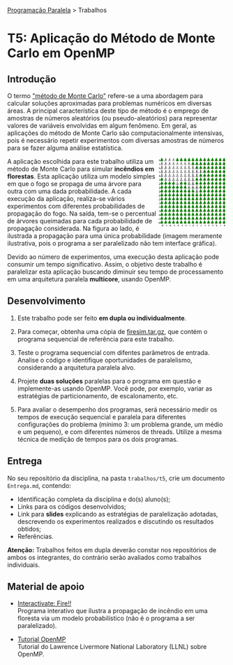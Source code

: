 [Programação Paralela](https://github.com/AndreaInfUFSM/elc139-2017a) > Trabalhos

# T5: Aplicação do Método de Monte Carlo em OpenMP

## Introdução



O termo ["método de Monte Carlo"](https://en.wikipedia.org/wiki/Monte_Carlo_method) refere-se a uma abordagem para calcular soluções aproximadas para problemas numéricos em diversas áreas. A principal característica deste tipo de método é o emprego de amostras de números aleatórios (ou pseudo-aleatórios) para representar valores de variáveis envolvidas em algum fenômeno. Em geral, as aplicações do método de Monte Carlo são computacionalmente intensivas, pois é necessário repetir experimentos com diversas amostras de números para se fazer alguma análise estatística.

<img src="fire.png" height="160px" align="right">

A aplicação escolhida para este trabalho utiliza um método de Monte Carlo para simular **incêndios em florestas**. Esta aplicação utiliza um modelo simples em que o fogo se propaga de uma árvore para outra com uma dada probabilidade. A cada execução da aplicação, realiza-se vários experimentos com diferentes probabilidades de propagação do fogo. Na saída, tem-se o percentual de árvores queimadas para cada probabilidade de propagação considerada. Na figura ao lado, é ilustrada a propagação para uma única probabilidade (imagem meramente ilustrativa, pois o programa a ser paralelizado não tem interface gráfica).

Devido ao número de experimentos, uma execução desta aplicação pode consumir um tempo significativo. Assim, o objetivo deste trabalho é paralelizar esta aplicação buscando diminuir seu tempo de processamento em uma arquitetura paralela **multicore**, usando OpenMP.

## Desenvolvimento



1. Este trabalho pode ser feito **em dupla ou individualmente**.

2. Para começar, obtenha uma cópia de [firesim.tar.gz](firesim.tar.gz), que contém o programa sequencial de referência para este trabalho.

3. Teste o programa sequencial com difentes parâmetros de entrada. Analise o código e identifique oportunidades de paralelismo, considerando a arquitetura paralela alvo.

4. Projete **duas soluções** paralelas para o programa em questão e implemente-as usando OpenMP. Você pode, por exemplo, variar as estratégias de particionamento, de escalonamento, etc.

5.  Para avaliar o desempenho dos programas, será necessário medir os tempos de execução sequencial e paralela para diferentes configurações do problema (mínimo 3: um problema grande, um médio e um pequeno), e com diferentes números de threads. Utilize a mesma técnica de medição de tempos para os dois programas.


## Entrega

No seu repositório da disciplina, na pasta `trabalhos/t5`, crie um documento `Entrega.md`, contendo:
 - Identificação completa da disciplina e do(s) aluno(s);
 - Links para os códigos desenvolvidos;
 - Link para **slides** explicando as estratégias de paralelização adotadas, descrevendo os experimentos realizados e discutindo os resultados obtidos;
 - Referências.

**Atenção:** Trabalhos feitos em dupla deverão constar nos repositórios de ambos os integrantes, do contrário serão avaliados como trabalhos individuais.



## Material de apoio

- [Interactivate: Fire!!](http://www.shodor.org/interactivate/activities/Fire/)  
Programa interativo que ilustra a propagação de incêndio em uma floresta via um modelo probabilístico (não é o programa a ser paralelizado).

- [Tutorial OpenMP](https://computing.llnl.gov/tutorials/openMP/)  
  Tutorial do Lawrence Livermore National Laboratory (LLNL) sobre OpenMP.
